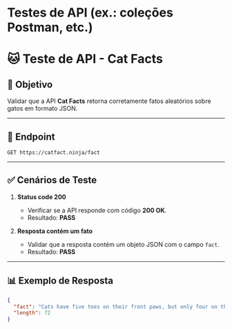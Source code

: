  # Testes de API (ex.: coleções Postman, etc.)


 # 🐱 Teste de API - Cat Facts

## 🎯 Objetivo
Validar que a API **Cat Facts** retorna corretamente fatos aleatórios sobre gatos em formato JSON.

---

## 🔗 Endpoint
`GET https://catfact.ninja/fact`

---

## ✅ Cenários de Teste

1. **Status code 200**  
   - Verificar se a API responde com código **200 OK**.  
   - Resultado: **PASS**  

2. **Resposta contém um fato**  
   - Validar que a resposta contém um objeto JSON com o campo `fact`.  
   - Resultado: **PASS**  

---

## 📊 Exemplo de Resposta
```json
{
  "fact": "Cats have five toes on their front paws, but only four on their back paws.",
  "length": 72
}
